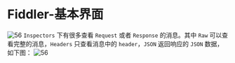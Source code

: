 # Fiddler-基本界面

![56](56-001.png)
`Inspectors` 下有很多查看 `Request` 或者 `Response` 的消息。其中 `Raw` 可以查看完整的消息，`Headers` 只查看消息中的 `header`，`JSON` 返回响应的 `JSON` 数据，如下图：
![56](56-002.png)